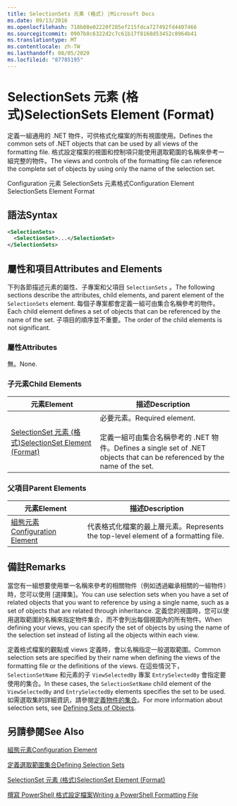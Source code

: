 ```yaml
---
title: SelectionSets 元素 (格式) |Microsoft Docs
ms.date: 09/13/2016
ms.openlocfilehash: 718b08e02220f285ef215fdca727492fd4407466
ms.sourcegitcommit: 0907b8c6322d2c7c61b17f8168d53452c8964b41
ms.translationtype: MT
ms.contentlocale: zh-TW
ms.lasthandoff: 08/05/2020
ms.locfileid: "87785195"
---
```

# <a name="selectionsets-element-format"></a><span data-ttu-id="13263-102">SelectionSets 元素 (格式)</span><span class="sxs-lookup"><span data-stu-id="13263-102">SelectionSets Element (Format)</span></span>

<span data-ttu-id="13263-103">定義一組通用的 .NET 物件，可供格式化檔案的所有視圖使用。</span><span class="sxs-lookup"><span data-stu-id="13263-103">Defines the common sets of .NET objects that can be used by all views of the formatting file.</span></span> <span data-ttu-id="13263-104">格式設定檔案的視圖和控制項只能使用選取範圍的名稱來參考一組完整的物件。</span><span class="sxs-lookup"><span data-stu-id="13263-104">The views and controls of the formatting file can reference the complete set of objects by using only the name of the selection set.</span></span>

<span data-ttu-id="13263-105">Configuration 元素 SelectionSets 元素格式</span><span class="sxs-lookup"><span data-stu-id="13263-105">Configuration Element SelectionSets Element Format</span></span>

## <a name="syntax"></a><span data-ttu-id="13263-106">語法</span><span class="sxs-lookup"><span data-stu-id="13263-106">Syntax</span></span>

```xml
<SelectionSets>
  <SelectionSet>...</SelectionSet>
</SelectionSets>
```

## <a name="attributes-and-elements"></a><span data-ttu-id="13263-107">屬性和項目</span><span class="sxs-lookup"><span data-stu-id="13263-107">Attributes and Elements</span></span>

<span data-ttu-id="13263-108">下列各節描述元素的屬性、子專案和父項目 `SelectionSets` 。</span><span class="sxs-lookup"><span data-stu-id="13263-108">The following sections describe the attributes, child elements, and parent element of the `SelectionSets` element.</span></span> <span data-ttu-id="13263-109">每個子專案都會定義一組可由集合名稱參考的物件。</span><span class="sxs-lookup"><span data-stu-id="13263-109">Each child element defines a set of objects that can be referenced by the name of the set.</span></span> <span data-ttu-id="13263-110">子項目的順序並不重要。</span><span class="sxs-lookup"><span data-stu-id="13263-110">The order of the child elements is not significant.</span></span>

### <a name="attributes"></a><span data-ttu-id="13263-111">屬性</span><span class="sxs-lookup"><span data-stu-id="13263-111">Attributes</span></span>

<span data-ttu-id="13263-112">無。</span><span class="sxs-lookup"><span data-stu-id="13263-112">None.</span></span>

### <a name="child-elements"></a><span data-ttu-id="13263-113">子元素</span><span class="sxs-lookup"><span data-stu-id="13263-113">Child Elements</span></span>

|<span data-ttu-id="13263-114">元素</span><span class="sxs-lookup"><span data-stu-id="13263-114">Element</span></span>|<span data-ttu-id="13263-115">描述</span><span class="sxs-lookup"><span data-stu-id="13263-115">Description</span></span>|
|-------------|-----------------|
|[<span data-ttu-id="13263-116">SelectionSet 元素 (格式)</span><span class="sxs-lookup"><span data-stu-id="13263-116">SelectionSet Element (Format)</span></span>](./selectionset-element-format.md)|<span data-ttu-id="13263-117">必要元素。</span><span class="sxs-lookup"><span data-stu-id="13263-117">Required element.</span></span><br /><br /> <span data-ttu-id="13263-118">定義一組可由集合名稱參考的 .NET 物件。</span><span class="sxs-lookup"><span data-stu-id="13263-118">Defines a single set of .NET objects that can be referenced by the name of the set.</span></span>|

### <a name="parent-elements"></a><span data-ttu-id="13263-119">父項目</span><span class="sxs-lookup"><span data-stu-id="13263-119">Parent Elements</span></span>

|<span data-ttu-id="13263-120">元素</span><span class="sxs-lookup"><span data-stu-id="13263-120">Element</span></span>|<span data-ttu-id="13263-121">描述</span><span class="sxs-lookup"><span data-stu-id="13263-121">Description</span></span>|
|-------------|-----------------|
|[<span data-ttu-id="13263-122">組態元素</span><span class="sxs-lookup"><span data-stu-id="13263-122">Configuration Element</span></span>](./configuration-element-format.md)|<span data-ttu-id="13263-123">代表格式化檔案的最上層元素。</span><span class="sxs-lookup"><span data-stu-id="13263-123">Represents the top-level element of a formatting file.</span></span>|

## <a name="remarks"></a><span data-ttu-id="13263-124">備註</span><span class="sxs-lookup"><span data-stu-id="13263-124">Remarks</span></span>

<span data-ttu-id="13263-125">當您有一組想要使用單一名稱來參考的相關物件（例如透過繼承相關的一組物件）時，您可以使用 [選擇集]。</span><span class="sxs-lookup"><span data-stu-id="13263-125">You can use selection sets when you have a set of related objects that you want to reference by using a single name, such as a set of objects that are related through inheritance.</span></span> <span data-ttu-id="13263-126">定義您的視圖時，您可以使用選取範圍的名稱來指定物件集合，而不會列出每個視圖內的所有物件。</span><span class="sxs-lookup"><span data-stu-id="13263-126">When defining your views, you can specify the set of objects by using the name of the selection set instead of listing all the objects within each view.</span></span>

<span data-ttu-id="13263-127">定義格式檔案的觀點或 views 定義時，會以名稱指定一般選取範圍。</span><span class="sxs-lookup"><span data-stu-id="13263-127">Common selection sets are specified by their name when defining the views of the formatting file or the definitions of the views.</span></span> <span data-ttu-id="13263-128">在這些情況下， `SelectionSetName` 和元素的子 `ViewSelectedBy` 專案 `EntrySelectedBy` 會指定要使用的集合。</span><span class="sxs-lookup"><span data-stu-id="13263-128">In these cases, the `SelectionSetName` child element of the `ViewSelectedBy` and `EntrySelectedBy` elements specifies the set to be used.</span></span> <span data-ttu-id="13263-129">如需選取集的詳細資訊，請參閱[定義物件的集合](./defining-selection-sets.md)。</span><span class="sxs-lookup"><span data-stu-id="13263-129">For more information about selection sets, see [Defining Sets of Objects](./defining-selection-sets.md).</span></span>

## <a name="see-also"></a><span data-ttu-id="13263-130">另請參閱</span><span class="sxs-lookup"><span data-stu-id="13263-130">See Also</span></span>

[<span data-ttu-id="13263-131">組態元素</span><span class="sxs-lookup"><span data-stu-id="13263-131">Configuration Element</span></span>](./configuration-element-format.md)

[<span data-ttu-id="13263-132">定義選取範圍集合</span><span class="sxs-lookup"><span data-stu-id="13263-132">Defining Selection Sets</span></span>](./defining-selection-sets.md)

[<span data-ttu-id="13263-133">SelectionSet 元素 (格式)</span><span class="sxs-lookup"><span data-stu-id="13263-133">SelectionSet Element (Format)</span></span>](./selectionset-element-format.md)

[<span data-ttu-id="13263-134">撰寫 PowerShell 格式設定檔案</span><span class="sxs-lookup"><span data-stu-id="13263-134">Writing a PowerShell Formatting File</span></span>](./writing-a-powershell-formatting-file.md)
